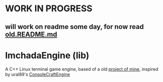# WORK IN PROGRESS
## will work on readme some day, for now read [old.README.md](https://github.com/LeaoMartelo2/ImchadaEngine/blob/main/old.README.md)

# ImchadaEngine (lib)
A C++ Linux terminal game engine, based of a old [project of mine](https://github.com/LeaoMartelo2/makefile_git), inspired by ural89's [ConsoleCraftEngine](https://github.com/ural89/ConsoleCraftEngine)

